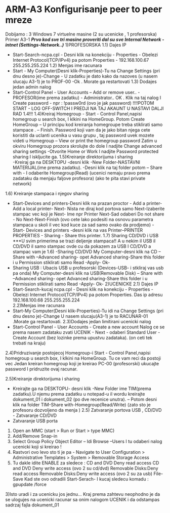 ARM-A3 Konfigurisanje peer to peer mreze
========================================

Dobijamo : 3 Windows 7 virtuelne masine (2 su ucenicke , 1 profesorska)
Primer A3-1
***Prvo kod sve tri masine proveriti dal su sve Internal Network - intnet (Settings-Network..)***
1)PROFESORSKA
  1.1) Dajes IP
- Start-Search-ncpa.cpl - Desni klik na konekciju - Properties - Obelezi Internet Protocol(TCP/IPv4) pa potom Properties - 192.168.100.67 255.255.255.224 
1.2) Menjas ime racunara	
- Start - My Computer(Desni klik-Properties)-Tu na Change Settings (pri dnu desno je)-Change - U zadatku je dato kako da nazoves (u nasem slucaju A3-1) je to PROF-00 -Ok . Morate ga restartovati
1.3) Dodajes jedan admin nalog
- Start-Control Panel - User Accounts – Add or remove user.. - PROFESOR(ime prema zadatku) - Administrator.. OK . Klik na taj nalog I Create password -  npr : !passw0rd (ovo je jak password) 
!!!!POTOM START - LOG OFF-SWITCH I PREDJI NA TAJ AKAUNT U NASTAVI DALJI RAD 1.4!!!
      1.4)Kreiraj Homegroup - Start -  Control Panel,napisi homegroup u search box, I klkini na HomeGroup.
Potom Create HomeGroup – U principu kod kreiranja homegroupe treba  stiklirati samo stampace . – Finish.
Password koji vam da je jako bitan njega cete koristiti da uclanti ucenika u vasu grupu , taj password uvek mozete videti u Homegroup – View or print the homegroup password
Zatim u okviru Homegroup prozora skrolujte do dole I nadjite Change advanced sharing settings
-Otvorite Home or Work I nadjite Password protected sharing I iskljucite ga. 
1.5)Kreiranje direktorijuma i sharing 		
-Kreiraj ga na DESKTOPU -desni klik -New Folder-NASTAVNI MATERIJAL(ime prema zadatku).
-Desni klik na taj folder potom – Share with - I odaberite Homegroup(Read) (ucenici nemaju
pravo prema zadataku da menjaju faljove profesora) (ako te pita stavi private network)


1.6) Kreiranje stampaca i njegov sharing     
- Start-Devices and printers-Desni klik na prazan proctor - Add a printer-Add a local printer- Next- Nista ne diraj kod portova samo Next-Izaberite stampac vec koji je Next- Ime npr Printer Next-Sad odaberi Do not share - No Next-Next-Finish (ovo cete lako podesiti na osnovu parametra stampaca u skoli il vec kod kuce za sad samo ovako da prodjemo)
-Start- Devices and printers -desni klik na vas Printer–PRINTER PROPERTIES - Sharing - Share this printer.
1.7) Sharing CD/DVD i USB
***U svim primerima se trazi deljenje stampaca!! A u nekim il USB il CD/DVD il samo stampac ovde cu da pokazem za USB I CD/DVD a stampac vam je 1.6)
-Sharing CD/DVD My Computer-desni klik na CD – Share with –Advanced sharing- opet Advanced sharing-Share this folder i u Permission stiklirati samo Read -Apply- Ok-
- Sharing USB : Ubacis USB u profesorski (Devices-USB- i stkliraj vas usb pa onda) My Computer-desni klik na USB(Removable Disk) – Share with –Advanced sharing- opet Advanced sharing-Share this folder i u Permission stiklirati samo Read -Apply- Ok-
2)UCENICKE
	2.1) Dajes IP		
- Start-Search-kucaj ncpa.cpl - Desni klik na konekciju - Properties - Obelezi Internet Protocol(TCP/IPv4) pa potom Properties. Das ip adresu 192.168.100.68 255.255.255.224  
2.2)Menjas ime racunara	
- Start-My Computer(Desni klik-Properties)-Tu idi na Change Settings (pri dnu desno je)-Change 
 	U nasem slucaju(A3-1) je to RACUNAR-01 .Morate ga restartovati.
	2.3)Dodajes jedan limitirani ucenicki nalog 	
- Start-Control Panel - User Accounts - Create a new account
Nalog ce se prema nasem zadataku zvati UCENIK - Next - odaberi Standard User - Create Account (bez lozinke prema upustvu zadataka). (on ceti tek trebati na kraju)

2.4)Pridruzivanje postojecoj Homegroup-i
		Start -  Control Panel,napisi homegroup u search box, I klkini na HomeGroup. Tu ce vam reci da postoji vec
		Jedan kreiran homegroup koji je kreirao PC-00 (profesorski) ukucajte password I pridruzite ovaj racunar.

2.5)Kreiranje direktorijuma i sharing     
- Kreirajte ga na DESKTOPU- desni klik -New Folder ime TIM(prema zadatku).U njemu prema zadatku u notepad-u il wordu kreirajte dokument_01 i dokument_02 (po dve recenice unutra).     – Potom desni klik na folder TIM-Share with-Homegroup(Read/Write) (zato sto je profesoru dozvoljeno da menja )
2.5) Zatvaranje portova USB , CD/DVD      
 		- Zatvaranje CD/DVD 
- Zatvaranje USB porta 
1.	Open an MMC (start > Run or Start > type MMC)
2.	Add/Remove Snap-in
3.	Select Group Policy Object Editor – Idi Browse –Users  I tu odaberi nalog ucenicki koji si kreirao !
4.	Rastvori ovo levo sto ti je pa - Navigate to User Configuration > Administrative Templates > System > Removable Storage Access
5.	Tu dakle idite ENABLE za sledece :
CD and DVD Deny read access
CD and DVD Deny write access     (ovo 2 su cd/dvd)
Removable Disks:Deny read access
Removable Disks:Deny write access (ovo 2 su za usb)
File-Save
Kad ste ovo odradili Start-Serach- I kucaj sledecu komadu : gpupdate /force
	

3)Isto uradi i za ucenicku jos jednu… Kraj prema zahtevu neophodno je da se ulogujes na ucenicki racunar sa onim nalogom UCENIK i da odstampas sadrzaj fajla dokument_01
